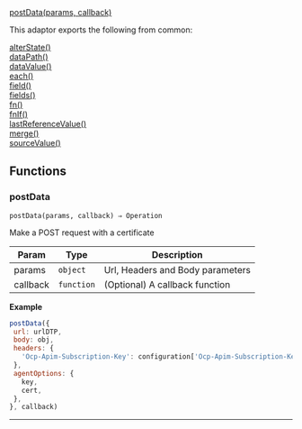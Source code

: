 <dl>
<dt>
    <a href="#postdata">postData(params, callback)</a></dt>
</dl>


This adaptor exports the following from common:
<dl>
<dt>
    <a href="/adaptors/packages/common-docs#alterstate">alterState()</a>
</dt>
<dt>
    <a href="/adaptors/packages/common-docs#datapath">dataPath()</a>
</dt>
<dt>
    <a href="/adaptors/packages/common-docs#datavalue">dataValue()</a>
</dt>
<dt>
    <a href="/adaptors/packages/common-docs#each">each()</a>
</dt>
<dt>
    <a href="/adaptors/packages/common-docs#field">field()</a>
</dt>
<dt>
    <a href="/adaptors/packages/common-docs#fields">fields()</a>
</dt>
<dt>
    <a href="/adaptors/packages/common-docs#fn">fn()</a>
</dt>
<dt>
    <a href="/adaptors/packages/common-docs#fnif">fnIf()</a>
</dt>
<dt>
    <a href="/adaptors/packages/common-docs#lastreferencevalue">lastReferenceValue()</a>
</dt>
<dt>
    <a href="/adaptors/packages/common-docs#merge">merge()</a>
</dt>
<dt>
    <a href="/adaptors/packages/common-docs#sourcevalue">sourceValue()</a>
</dt></dl>

## Functions
### postData

<p><code>postData(params, callback) ⇒ Operation</code></p>

Make a POST request with a certificate


| Param | Type | Description |
| --- | --- | --- |
| params | <code>object</code> | Url, Headers and Body parameters |
| callback | <code>function</code> | (Optional) A callback function |


**Example**
```js
postData({
 url: urlDTP,
 body: obj,
 headers: {
   'Ocp-Apim-Subscription-Key': configuration['Ocp-Apim-Subscription-Key'],
 },
 agentOptions: {
   key,
   cert,
 },
}, callback)
```

* * *


